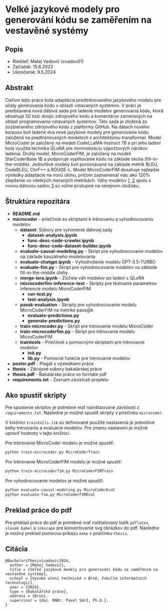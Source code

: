 Velké jazykové modely pro generování kódu se zaměřením na vestavěné systémy
=====================================================

Popis
-----
* Riešiteľ: Matej Vadovič (xvadov01)
* Začiatok: 15.8.2023
* Ukončenie: 9.5.2024

## Abstrakt

Cieľom tejto práce bola adaptácia predtrénovaného jazykového modelu pre účely generovania kódu v oblasti vstavaných systémov. V práci je predstavená nová dátová sada pre ladenie modelov generovania kódu, ktorá obsahuje 50 tisíc dvojíc zdrojového kódu a komentárov zameraných na oblasť programovania vstavaných systémov. Táto sada je zložená zo zozbieraného zdrojového kódu z platformy GitHub. Na dátach nového korpusu boli ladené dva nové jazykové modely pre generovanie kódu založené na predtrénovaných modeloch s architektúrou transformer. Model MicroCoder je založený na modeli CodeLLaMA-Instruct 7B a pri jeho ladení bola využitá technika QLoRA pre minimalizáciu výpočtových nárokov ladenia. Druhý model, MicroCoderFIM, je založený na modeli StarCoderBase 1B a podporuje vyplňovanie kódu na základe okolia (fill-in-the-middle). Jednotlivé modely boli porovnávané na základe metrík BLEU, CodeBLEU, ChrF++ a  ROUGE-L. Model MicroCoderFIM dosahuje najlepšie výsledky adaptácie na novú úlohu, pričom zaznamenal viac ako 120% zlepšenie vo všetkých meraných metrikách. Váhy modelov [1], [2] spolu s novou dátovou sadou [3] sú voľne prístupné na verejnom úložisku.


## Štruktúra repozitára

- **README.md**
- **microcoder** - priečinok so skriptami k trénovaniu a vyhodnocovaniu modelov
  - **dataset**: Súbory pre vytvorenie dátovej sady
    - **dataset-analysis.ipynb**
    - **func-desc-code-crawler.ipynb**
    - **func-desc-code-dataset-builder.ipynb**
  - **evaluate-causal-modeling.py** - Skript pre vyhodnocovanie modelov na základe kauzálneho modelovania
  - **evaluate-chatgpt.ipynb** - Vyhodnotenie modelu GPT-3.5-TURBO
  - **evaluate-fim.py** - Skript pre vyhodnocovanie modelov na základe fill-in-the-middle úlohy
  - **merge-lora.ipynb** - Zlúčeie váh modelov po ladení s QLoRA
  - **microcoderfim-inference-test** - Skripty pre testvanie parametrov inferencie modelu MicroCoderFIM
    - **run-test.py**
    - **test-analysis.ipynb**
  - **passk-evaluation** - Skripty pre vyhodnocovanie modelu MicroCoderFIM na metrike pass@k
    - **evaluate-predictions.py**
    - **generate-predictions.py**
  - **train-microcoder.py** - Skript pre trénovanie modelu MicroCoder
  - **train-microcoderfim.py** - Skript pre trénovanie modelu MicroCoderFIM
  - **traintools** - Priečinok s pomocnými skriptami pre trénovanie modelov
    - **__init__.py**
    - **lib.py** - Pomocné funkcie pre trénovanie modelov
- **poster.pdf** - Plagát s výsledkami práce
- **thesis** - Zdrojové súbory bakalárskej práce
- **thesis.pdf** - Bakalárska práca vo formáte pdf
- **requirements.txt** - Zoznam závislostí projektu


## Ako spustiť skripty

Pre spustenie skriptov je potrebné mať nainštalované závislosti z `requirements.txt`. Následne je možné spustiť skripty v priečinku `microcoder`.

V knižnici `traintolls.lib` sú definované použité nastavenia je jednotlivé behy trénovania a evaluácie modelov. Pre zmenu nastavení je možné upraviť hodnoty v tejto knižnici.

Pre trénovanie MicroCoder modelu je možné spustiť:
```bash
python train-microcoder.py MicroCoderTrain
```

Pre trénovanie MicroCoderFIM modelu je možné spustiť:
```bash
python train-microcoderfim.py MicroCoderFIMTrain
```

Pre vyhodnocovanie modelov je možné spustiť:
```bash
python evaluate-causal-modeling.py MicroCoderEval
python evaluate-fim.py MicroCoderFIMEval
```


## Preklad práce do pdf

Pre preklad práce do pdf je potrebné mať naištalovaný balík `pdflatex`, `slovak babel` a `inkscape` pre konvertovanie svg obrázkov do pdf. Následne je možný preklad pomocou príkazu `make` v priečinku `thesis`.


## Citácia
```
@BachelorsThesis{vadovic2024,
  author = {Matej Vadovič},
  title = {Velké jazykové modely pro generování kódu se zaměřením na vestavěné systémy},
  school = {Vysoké učení technické v Brně, Fakulta informačních technologií},
  year = {2024},
  type = {Bakalářská práce},
  address = {Brno},
  supervisor = {doc. RNDr. Pavel Smrž, Ph.D.},
}
```


[1]: https://huggingface.co/datasets/xvadov01/cpp_emb_nl2pl
[2]: https://huggingface.co/datasets/xvadov01/cpp_emb_nl2pl
[3]: https://huggingface.co/datasets/xvadov01/cpp_emb_nl2pl